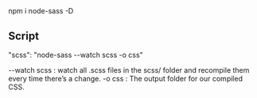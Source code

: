 ## 
  npm i node-sass -D
  
## Script
  "scss": "node-sass --watch scss -o css"

  --watch scss : watch all .scss files in the scss/ folder and recompile them every time there’s a change.
  -o css : The output folder for our compiled CSS.
